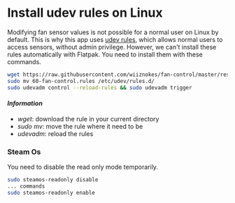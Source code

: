 # Install udev rules on Linux

Modifying fan sensor values is not possible for a normal user on Linux by default. This is why this app uses [udev rules](https://en.wikipedia.org/wiki/Udev), which allows normal users to access sensors, without admin privilege.
However, we can't install these rules automatically with Flatpak. You need to install them with these commands.

```sh
wget https://raw.githubusercontent.com/wiiznokes/fan-control/master/res/linux/60-fan-control.rules
sudo mv 60-fan-control.rules /etc/udev/rules.d/
sudo udevadm control --reload-rules && sudo udevadm trigger
```

#### _Information_

- _wget_: download the rule in your current directory
- _sudo mv_: move the rule where it need to be
- _udevadm_: reload the rules

### Steam Os

You need to disable the read only mode temporarily.

```sh
sudo steamos-readonly disable
... commands
sudo steamos-readonly enable
```
